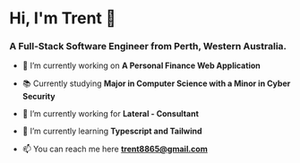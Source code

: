 <h1 align="left">Hi, I'm Trent 🚀 </h1>
<h3 align="left">A Full-Stack Software Engineer from Perth, Western Australia.</h3>

- 🔭 I’m currently working on **A Personal Finance Web Application**

- 📚 Currently studying **Major in Computer Science with a Minor in Cyber Security**

- 👔 I’m currently working for **Lateral - Consultant**

- 🌱 I’m currently learning **Typescript and Tailwind**

- 📫 You can reach me here **trent8865@gmail.com**



